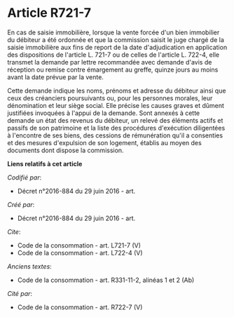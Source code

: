 # Article R721-7

En cas de saisie immobilière, lorsque la vente forcée d'un bien immobilier du débiteur a été ordonnée et que la commission
saisit le juge chargé de la saisie immobilière aux fins de report de la date d'adjudication en application des dispositions
de l'article L. 721-7 ou de celles de l'article L. 722-4, elle transmet la demande par lettre recommandée avec demande d'avis
de réception ou remise contre émargement au greffe, quinze jours au moins avant la date prévue par la vente. 

Cette demande indique les noms, prénoms et adresse du débiteur ainsi que ceux des créanciers poursuivants ou, pour les
personnes morales, leur dénomination et leur siège social. Elle précise les causes graves et dûment justifiées invoquées à
l'appui de la demande. Sont annexés à cette demande un état des revenus du débiteur, un relevé des éléments actifs et passifs
de son patrimoine et la liste des procédures d'exécution diligentées à l'encontre de ses biens, des cessions de rémunération
qu'il a consenties et des mesures d'expulsion de son logement, établis au moyen des documents dont dispose la commission.

**Liens relatifs à cet article**

_Codifié par_:

  - Décret n°2016-884 du 29 juin 2016 - art.

_Créé par_:

  - Décret n°2016-884 du 29 juin 2016 - art.

_Cite_:

  - Code de la consommation - art. L721-7 (V)
  - Code de la consommation - art. L722-4 (V)

_Anciens textes_:

  - Code de la consommation - art. R331-11-2, alinéas 1 et 2 (Ab)

_Cité par_:

  - Code de la consommation - art. R722-7 (V)
